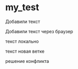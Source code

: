 ﻿# my_test

Добавили текст


Добавили текст через браузер

текст локально

текст новая ветке

решение конфликта
